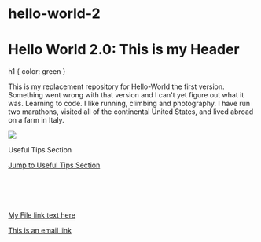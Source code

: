 # hello-world-2

<h1>Hello World 2.0: This is my Header</h1>
h1 {
   color: green
}

This is my replacement repository for Hello-World the first version. Something went wrong with that version and I can't yet figure out what it was.
Learning to code. I like running, climbing and photography. I have run two marathons, visited all of the continental United States, and lived abroad on a farm in Italy.

<img src="http://hedford.com/blog/wp-content/uploads/2014/01/maxresdefault-1.-300x220.jpg">

<p id="tips">Useful Tips Section</p>
<a href="#tips">Jump to Useful Tips Section</a>
<br><br><br>
</br></br></br>
<a href="myfile.html">My File link text here</a>

<a href="mailto:sbw132@yahoo.com">This is an email link</a>
<br>
</br>
